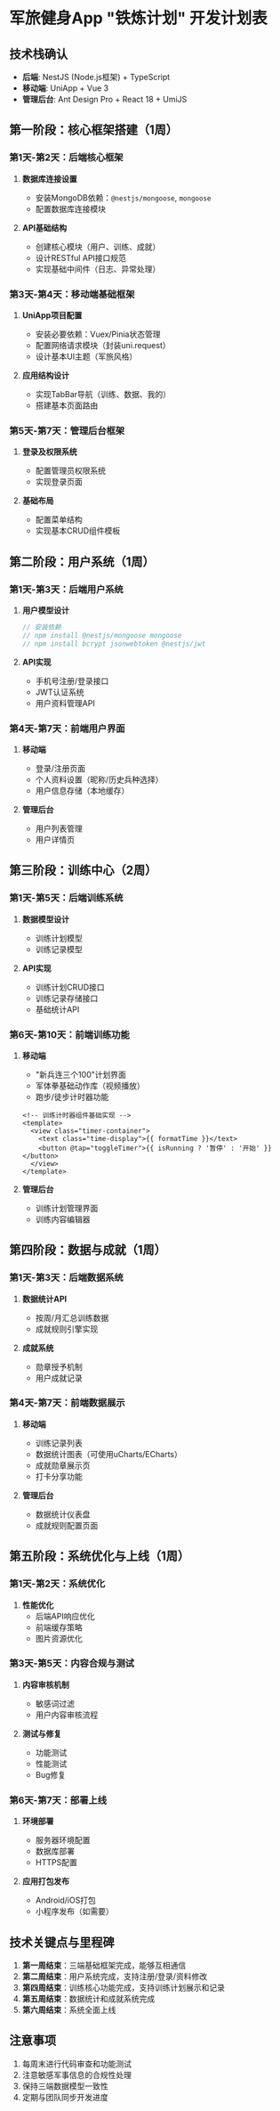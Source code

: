 # 军旅健身App "铁炼计划" 开发计划表

## 技术栈确认
- **后端**: NestJS (Node.js框架) + TypeScript
- **移动端**: UniApp + Vue 3
- **管理后台**: Ant Design Pro + React 18 + UmiJS

## 第一阶段：核心框架搭建（1周）

### 第1天-第2天：后端核心框架
1. **数据库连接设置**
   - 安装MongoDB依赖：`@nestjs/mongoose`, `mongoose`
   - 配置数据库连接模块

2. **API基础结构**
   - 创建核心模块（用户、训练、成就）
   - 设计RESTful API接口规范
   - 实现基础中间件（日志、异常处理）

### 第3天-第4天：移动端基础框架
1. **UniApp项目配置**
   - 安装必要依赖：Vuex/Pinia状态管理
   - 配置网络请求模块（封装uni.request）
   - 设计基本UI主题（军旅风格）

2. **应用结构设计**
   - 实现TabBar导航（训练、数据、我的）
   - 搭建基本页面路由

### 第5天-第7天：管理后台框架
1. **登录及权限系统**
   - 配置管理员权限系统
   - 实现登录页面

2. **基础布局**
   - 配置菜单结构
   - 实现基本CRUD组件模板

## 第二阶段：用户系统（1周）

### 第1天-第3天：后端用户系统
1. **用户模型设计**
   ```typescript
   // 安装依赖
   // npm install @nestjs/mongoose mongoose
   // npm install bcrypt jsonwebtoken @nestjs/jwt
   ```
   
2. **API实现**
   - 手机号注册/登录接口
   - JWT认证系统
   - 用户资料管理API

### 第4天-第7天：前端用户界面
1. **移动端**
   - 登录/注册页面
   - 个人资料设置（昵称/历史兵种选择）
   - 用户信息存储（本地缓存）

2. **管理后台**
   - 用户列表管理
   - 用户详情页

## 第三阶段：训练中心（2周）

### 第1天-第5天：后端训练系统
1. **数据模型设计**
   - 训练计划模型
   - 训练记录模型

2. **API实现**
   - 训练计划CRUD接口
   - 训练记录存储接口
   - 基础统计API

### 第6天-第10天：前端训练功能
1. **移动端**
   - "新兵连三个100"计划界面
   - 军体拳基础动作库（视频播放）
   - 跑步/徒步计时器功能
   ```vue
   <!-- 训练计时器组件基础实现 -->
   <template>
     <view class="timer-container">
       <text class="time-display">{{ formatTime }}</text>
       <button @tap="toggleTimer">{{ isRunning ? '暂停' : '开始' }}</button>
     </view>
   </template>
   ```

2. **管理后台**
   - 训练计划管理界面
   - 训练内容编辑器

## 第四阶段：数据与成就（1周）

### 第1天-第3天：后端数据系统
1. **数据统计API**
   - 按周/月汇总训练数据
   - 成就规则引擎实现

2. **成就系统**
   - 勋章授予机制
   - 用户成就记录

### 第4天-第7天：前端数据展示
1. **移动端**
   - 训练记录列表
   - 数据统计图表（可使用uCharts/ECharts）
   - 成就勋章展示页
   - 打卡分享功能

2. **管理后台**
   - 数据统计仪表盘
   - 成就规则配置页面

## 第五阶段：系统优化与上线（1周）

### 第1天-第2天：系统优化
1. **性能优化**
   - 后端API响应优化
   - 前端缓存策略
   - 图片资源优化

### 第3天-第5天：内容合规与测试
1. **内容审核机制**
   - 敏感词过滤
   - 用户内容审核流程

2. **测试与修复**
   - 功能测试
   - 性能测试
   - Bug修复

### 第6天-第7天：部署上线
1. **环境部署**
   - 服务器环境配置
   - 数据库部署
   - HTTPS配置

2. **应用打包发布**
   - Android/iOS打包
   - 小程序发布（如需要）

## 技术关键点与里程碑

1. **第一周结束**：三端基础框架完成，能够互相通信
2. **第二周结束**：用户系统完成，支持注册/登录/资料修改
3. **第四周结束**：训练核心功能完成，支持训练计划展示和记录
4. **第五周结束**：数据统计和成就系统完成
5. **第六周结束**：系统全面上线

## 注意事项

1. 每周末进行代码审查和功能测试
2. 注意敏感军事信息的合规性处理
3. 保持三端数据模型一致性
4. 定期与团队同步开发进度
